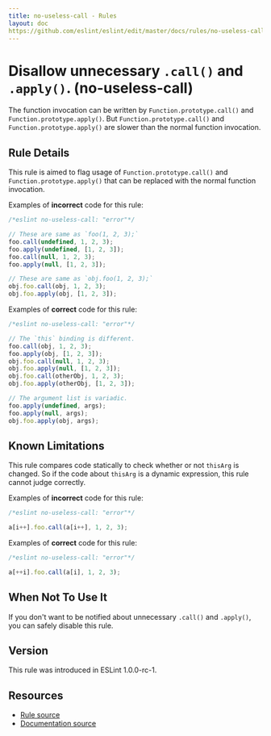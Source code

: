 ```yaml
---
title: no-useless-call - Rules
layout: doc
https://github.com/eslint/eslint/edit/master/docs/rules/no-useless-call.md
---
```

<!-- Note: No pull requests accepted for this file. See README.md in the root directory for details. -->

# Disallow unnecessary `.call()` and `.apply()`. (no-useless-call)

The function invocation can be written by `Function.prototype.call()` and `Function.prototype.apply()`.
But `Function.prototype.call()` and `Function.prototype.apply()` are slower than the normal function invocation.

## Rule Details

This rule is aimed to flag usage of `Function.prototype.call()` and `Function.prototype.apply()` that can be replaced with the normal function invocation.

Examples of **incorrect** code for this rule:

```js
/*eslint no-useless-call: "error"*/

// These are same as `foo(1, 2, 3);`
foo.call(undefined, 1, 2, 3);
foo.apply(undefined, [1, 2, 3]);
foo.call(null, 1, 2, 3);
foo.apply(null, [1, 2, 3]);

// These are same as `obj.foo(1, 2, 3);`
obj.foo.call(obj, 1, 2, 3);
obj.foo.apply(obj, [1, 2, 3]);
```

Examples of **correct** code for this rule:

```js
/*eslint no-useless-call: "error"*/

// The `this` binding is different.
foo.call(obj, 1, 2, 3);
foo.apply(obj, [1, 2, 3]);
obj.foo.call(null, 1, 2, 3);
obj.foo.apply(null, [1, 2, 3]);
obj.foo.call(otherObj, 1, 2, 3);
obj.foo.apply(otherObj, [1, 2, 3]);

// The argument list is variadic.
foo.apply(undefined, args);
foo.apply(null, args);
obj.foo.apply(obj, args);
```

## Known Limitations

This rule compares code statically to check whether or not `thisArg` is changed.
So if the code about `thisArg` is a dynamic expression, this rule cannot judge correctly.

Examples of **incorrect** code for this rule:

```js
/*eslint no-useless-call: "error"*/

a[i++].foo.call(a[i++], 1, 2, 3);
```

Examples of **correct** code for this rule:

```js
/*eslint no-useless-call: "error"*/

a[++i].foo.call(a[i], 1, 2, 3);
```

## When Not To Use It

If you don't want to be notified about unnecessary `.call()` and `.apply()`, you can safely disable this rule.

## Version

This rule was introduced in ESLint 1.0.0-rc-1.

## Resources

* [Rule source](https://github.com/eslint/eslint/tree/master/lib/rules/no-useless-call.js)
* [Documentation source](https://github.com/eslint/eslint/tree/master/docs/rules/no-useless-call.md)
